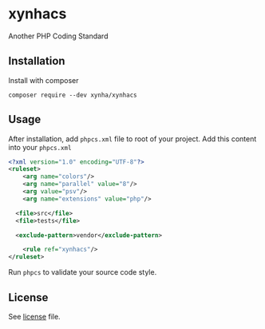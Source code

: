 # xynhacs
Another PHP Coding Standard

## Installation
Install with composer
```
composer require --dev xynha/xynhacs
```

## Usage
After installation, add `phpcs.xml` file to root of your project.
Add this content into your `phpcs.xml`
```xml
<?xml version="1.0" encoding="UTF-8"?>
<ruleset>
    <arg name="colors"/>
    <arg name="parallel" value="8"/>
    <arg value="psv"/>
    <arg name="extensions" value="php"/>

  <file>src</file>
  <file>tests</file>

  <exclude-pattern>vendor</exclude-pattern>

    <rule ref="xynhacs"/>
</ruleset>
```

Run `phpcs` to validate your source code style.


## License
See [license](https://github.com/xynha/xynhacs/blob/master/LICENSE) file.
